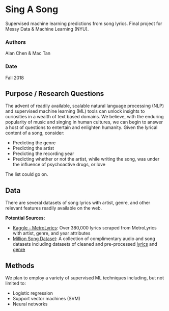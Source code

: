 # Sing A Song
Supervised machine learning predictions from song lyrics. Final project for Messy Data & Machine Learning (NYU).

### Authors
Alan Chen & Mac Tan

### Date
Fall 2018

## Purpose / Research Questions
The advent of readily available, scalable natural language processing (NLP) and supervised machine learning (ML) tools can unlock insights to curiosities in a wealth of text based domains. We believe, with the enduring popularity of music and singing in human cultures, we can begin to answer a host of questions to entertain and enlighten humanity. Given the lyrical content of a song, consider:  

* Predicting the genre  
* Predicting the artist  
* Predicting the recording year
* Predicting whether or not the artist, while writing the song, was under the influence of psychoactive drugs, or love

The list could go on.

## Data
There are several datasets of song lyrics with artist, genre, and other relevant features readily available on the web.

**Potential Sources:**  
* [Kaggle - MetroLyrics](https://www.kaggle.com/gyani95/380000-lyrics-from-metrolyrics): Over 380,000 lyrics scraped from MetroLyrics with artist, genre, and year attributes  
* [Million Song Dataset](https://labrosa.ee.columbia.edu/millionsong/): A collection of complimentary audio and song datasets including datasets of cleaned and pre-processed [lyrics](http://labrosa.ee.columbia.edu/millionsong/musixmatch) and [genre](http://www.tagtraum.com/msd_genre_datasets.html)

## Methods
We plan to employ a variety of supervised ML techniques including, but not limited to:  

* Logistic regression
* Support vector machines (SVM)
* Neural networks
